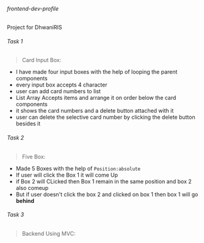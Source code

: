 ###### frontend-dev-profile
Project for DhwaniRIS

###### Task 1 
>Card Input Box:

* I have made four input boxes with the help of looping the parent components
* every input box accepts 4 character 
* user can add card numbers to list 
* List Array Accepts items and arrange it on order below the card components
* it shows the card numbers and a delete button attached with it
* user can delete the selective card number by clicking the delete button besides it

###### Task 2
>Five Box:

* Made 5 Boxes with the help of ```Position:absolute```
* If user will click the Box 1 it will come Up
* if Box 2 will CLicked then Box 1 remain in the same position and box 2 also comeup
* But if user doesn't click the box 2 and clicked on box 1 then box 1 will go **behind**


###### Task 3
>Backend Using MVC: